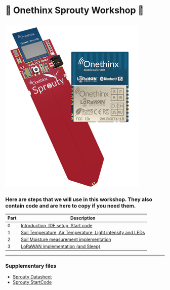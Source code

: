 # 🚀 Onethinx Sprouty Workshop 🚀
![Sprouty parts needed](https://github.com/onethinx/Sprouty_Workshop/blob/main/assets/img/Sprouty_transparent_451px.png?raw=true)
---
### Here are steps that we will use in this workshop. They also contain code and are here to copy if you need them.
| Part | Description                                                                                     |
|------|-------------------------------------------------------------------------------------------------|
| 0    | [Introduction, IDE setup, Start code](https://github.com/onethinx/Sprouty_Workshop/blob/main/Part_0_Introduction)                                    |
| 1    | [Soil Temperature, Air Temperature, Light intensity and LEDs](https://github.com/onethinx/Sprouty_Workshop/blob/main/Part_1_Temperatures_and_Light)  |
| 2    | [Soil Moisture measurement implementation](https://github.com/onethinx/Sprouty_Workshop/blob/main/Part_2_Soil_Moisture)                              |
| 3    | [LoRaWAN implementation (and Sleep)](https://github.com/onethinx/Sprouty_Workshop/blob/main/Part_3_LoRaWAN)                                           |


---
### Supplementary files
- [Sprouty Datasheet](https://github.com/onethinx/Sprouty_Workshop/blob/main/assets/Onethinx_Sprouty_Datasheet_B.pdf.pdf)
- [Sprouty StartCode](https://github.com/onethinx/Sprouty_Workshop/raw/main/assets/Sprouty_StartCode.zip)
